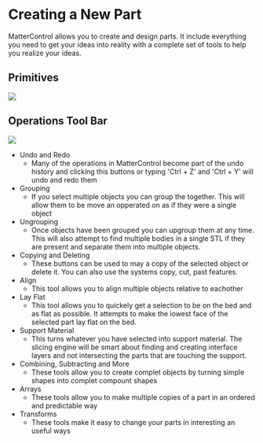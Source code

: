 # Creating a New Part

MatterControl allows you to create and design parts. It include everything you need to get your ideas into reality with a complete set of tools to help you realize your ideas.

## Primitives
![](https://lh3.googleusercontent.com/1l3QVBzRaPDmeXMSPCyvyiNReuYCgjmdBEnH4Q04iDIGOMT-GtwEBOuTBY55IQSH5BOy1FhYhNzvBelZuE2rSGn4bw)

## Operations Tool Bar
![](https://lh3.googleusercontent.com/XIhh34w-muVF1UkVNDhBEA4a9kBCob7-OOMHntIqooOn7K1GSeXRcUyCa2ZOZH4FOBv6E1oVhpZdp1LMW7j3elFaFA)

- Undo and Redo
  - Many of the operations in MatterControl become part of the undo history and clicking this buttons or typing 'Ctrl + Z' and 'Ctrl + Y' will undo and redo them
- Grouping
  - If you select multiple objects you can group the together. This will allow them to be move an opperated on as if they were a single object
- Ungrouping
  - Once objects have been grouped you can upgroup them at any time. This will also attempt to find multiple bodies in a single STL if they are present and separate them into multiple objects.
- Copying and Deleting
  - These buttons can be used to may a copy of the selected object or delete it. You can also use the systems copy, cut, past features.
- Align
  - This tool allows you to align multiple objects relative to eachother
- Lay Flat
  - This tool allows you to quickely get a selection to be on the bed and as flat as possible. It attempts to make the lowest face of the selected part lay flat on the bed.
- Support Material
  - This turns whatever you have selected into support material. The slicing engine will be smart about finding and creating interface layers and not intersecting the parts that are touching the support.
- Combining, Subtracting and More
  - These tools allow you to create complet objects by turning simple shapes into complet compount shapes
- Arrays
  - These tools allow you to make multiple copies of a part in an ordered and predictable way
- Transforms
  - These tools make it easy to change your parts in interesting an useful ways


